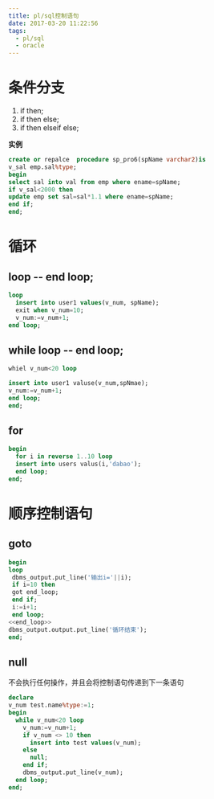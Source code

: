 ```yaml
---
title: pl/sql控制语句
date: 2017-03-20 11:22:56
tags:
  - pl/sql
  - oracle
---
```


# 条件分支
1. if then;
2. if then else;
3. if then elseif else;

**实例**
```sql
create or repalce  procedure sp_pro6(spName varchar2)is
v_sal emp.sal%type;
begin
select sal into val from emp where ename=spName;
if v_sal<2000 then
update emp set sal=sal*1.1 where ename=spName;
end if;
end;
```
# 循环
## loop -- end loop;
```sql
loop
  insert into user1 values(v_num, spName);
  exit when v_num=10;
  v_num:=v_num+1;
end loop;

```

##  while loop -- end loop;

```sql
whiel v_num<20 loop

insert into user1 valuse(v_num,spNmae);
v_num:=v_num+1;
end loop;
end;
```

## for
```sql
begin
  for i in reverse 1..10 loop
  insert into users valus(i,'dabao');
  end loop;
end;
```

# 顺序控制语句
## goto
```sql
begin
loop
 dbms_output.put_line('输出i='||i);
 if i=10 then
 got end_loop;
 end if;
 i:=i+1;
 end loop;
<<end_loop>>
dbms_output.output.put_line('循环结束');
end;
```

## null
不会执行任何操作，并且会将控制语句传递到下一条语句
```sql
declare
v_num test.name%type:=1;
begin
  while v_num<20 loop
    v_num:=v_num+1;
    if v_num <> 10 then
      insert into test values(v_num);
    else
      null;
    end if;
    dbms_output.put_line(v_num);
  end loop;
end;

```
